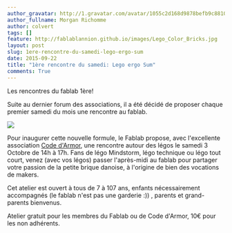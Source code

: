 ```yaml
---
author_gravatar: http://1.gravatar.com/avatar/1055c2d168d9878befb9c8810eda96dc?s=96&d=mm&r=g
author_fullname: Morgan Richomme
author: colvert
tags: []
feature: http://fablablannion.github.io/images/Lego_Color_Bricks.jpg
layout: post
slug: 1ere-rencontre-du-samedi-lego-ergo-sum
date: 2015-09-22
title: "1ère rencontre du samedi: Lego ergo Sum"
comments: True
---
```

Les rencontres du fablab 1ère!

Suite au dernier forum des associations, il a été décidé de proposer chaque
premier samedi du mois une rencontre au fablab.

![](http://www.netpublic.fr/wp-content/uploads/2014/06/fablab.jpg)

Pour inaugurer cette nouvelle formule, le Fablab propose, avec l'excellente
association [Code d'Armor](http://codedarmor.fr/), une rencontre autour des
légos le samedi 3 Octobre de 14h à 17h. Fans de légo Mindstorm, légo technique
ou légo tout court, venez (avec vos légos) passer l'après-midi au fablab pour
partager votre passion de la petite brique danoise, à l'origine de bien des
vocations de makers.

Cet atelier est ouvert à tous de 7 à 107 ans, enfants nécessairement
accompagnés (le fablab n'est pas une garderie :)) , parents et grand-parents
bienvenus.

Atelier gratuit pour les membres du Fablab ou de Code d'Armor, 10€ pour les
non adhérents.




